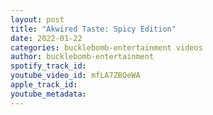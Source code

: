 ```yaml
---
layout: post
title: "Akwired Taste: Spicy Edition"
date: 2022-01-22
categories: bucklebomb-entertainment videos
author: bucklebomb-entertainment
spotify_track_id: 
youtube_video_id: mfLA7ZBOeWA
apple_track_id: 
youtube_metadata: 
---
```

